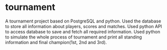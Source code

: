 # tournament
A tournament project based on PostgreSQL and python.
Used the database to store all information about players, scores and matches. 
Used python API to access database to save and fetch all required information.
Used python to simulate the whole process of tournament and print all standing information and final champion(1st, 2nd and 3rd).
